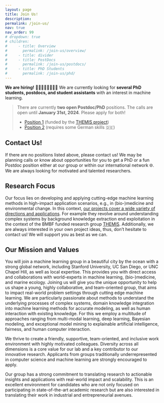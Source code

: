 ```yaml
---
layout: page
title: Join Us!
description: 
permalink: /join-us/
nav: true
nav_order: 99
# dropdown: true
# children:
#     - title: Overview
#       permalink: /join-us/overview/
#     - title: divider
#     - title: PostDocs
#       permalink: /join-us/postdocs/
#     - title: PhD Students
#       permalink: /join-us/phd/
---
```



**We are hiring!** 👩‍🎓🧑‍🏫👩‍⚕️🙋‍♂️ We are currently looking for **several PhD students, postdocs, and student assistants** with an interest in machine learning. 

> There are currently **two open Postdoc/PhD** positions. The calls are open until **January 31st, 2024**. Please apply for both!
> * [Position 1](https://jobs.uni-rostock.de/jobposting/3ca315a64762f179542465dd0daf2331b9a5c3a80) (funded by the [THEMIS project](/projects/2022_themis))
> * [Position 2](https://jobs.uni-rostock.de/jobposting/c6eb7fa090c6ec6e45e5a265345dc5b76908e70e0) (requires some German skills 🇩🇪)

## Contact Us!

If there are no positions listed above, please contact us!
We may be planning calls or know about opportunities for you to get a PhD or a fun Postdoc position either at our group or within our international network 🌐. 
We are always looking for motivated and talented researchers.  

## Research Focus

Our focus lies on developing and applying cutting-edge machine learning methods in high-impact application scenarios, e.g., in (bio-)medicine and environmental change. 
In this context, [our projects cover a wide variety of directions and applications](/projects).
For example they revolve around understanding complex systems by background knowledge extraction end exploitation in the context of the BMBF funded research group [THEMIS](/projects/2022_themis).
Additionally, we are always interested in your own project ideas, thus, don’t hesitate to contact us! 
We will support you as best as we can.

## Our Mission and Values

You will join a machine learning group in a beautiful city by the ocean with a strong global network, including Stanford University, UC San Diego, or UNC Chapel Hill, as well as local expertise. This provides you with direct access and collaborations with world-experts in machine learning, (bio-)medicine, and marine ecology. Joining us will give you the unique opportunity to help us shape a young, highly collaborative, and team-oriented group, that aims to impact real-world problem settings through cutting edge machine learning. We are particularly passionate about methods to understand the underlying processes of complex systems, domain knowledge integration into machine learning methods for accurate modeling, as well as human interaction with existing knowledge. For this we employ a multitude of approaches ranging from multi-modal learning, deep learning, Bayesian modeling, and exceptional model mining to explainable artificial intelligence, fairness, and human computer interaction.

We thrive to create a friendly, supportive, team-oriented, and inclusive work environment with highly motivated colleagues. Diversity across all dimensions is a core value for our lab and a key contributor to our innovative research. Applicants from groups traditionally underrepresented in computer science and machine learning are strongly encouraged to apply.

Our group has a strong commitment to translating research to actionable insights and applications with real-world impact and scalability. This is an excellent environment for candidates who are not only focused on participating in state-of-the-art academic research but are also interested in translating their work in industrial and entrepreneurial avenues.
